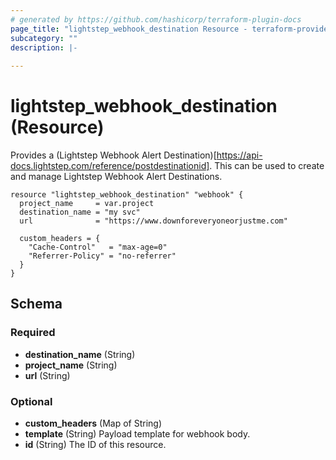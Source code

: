 ```yaml
---
# generated by https://github.com/hashicorp/terraform-plugin-docs
page_title: "lightstep_webhook_destination Resource - terraform-provider-lightstep"
subcategory: ""
description: |-
  
---
```


# lightstep_webhook_destination (Resource)

Provides a (Lightstep Webhook Alert Destination)[https://api-docs.lightstep.com/reference/postdestinationid]. This can be used to create and manage Lightstep Webhook Alert Destinations.

```hcl
resource "lightstep_webhook_destination" "webhook" {
  project_name     = var.project
  destination_name = "my svc"
  url              = "https://www.downforeveryoneorjustme.com"

  custom_headers = {
    "Cache-Control"   = "max-age=0"
    "Referrer-Policy" = "no-referrer"
  }
}
```


<!-- schema generated by tfplugindocs -->
## Schema

### Required

- **destination_name** (String)
- **project_name** (String)
- **url** (String)

### Optional

- **custom_headers** (Map of String)
- **template** (String) Payload template for webhook body.
- **id** (String) The ID of this resource.


